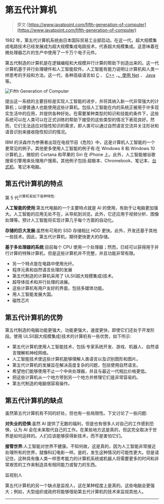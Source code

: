 # 第五代计算机

> 原文:[https://www.javatpoint.com/fifth-generation-of-computer](https://www.javatpoint.com/fifth-generation-of-computer)

1982 年，第五代计算机系统由日本国际贸易工业部启动。在这一代，超大规模集成电路技术已经发展成为超大规模集成电路技术，代表超大规模集成。这意味着在微处理器芯片的生产中使用了一千万个电子元件。

第五代制造的计算机是在逻辑编程和大规模并行计算的帮助下创造出来的。这一代计算机基于并行处理硬件和人工智能软件。人工智能有能力说明让计算机和人类一样思考的手段和方法。这一代，各种高级语言如 [C](https://www.javatpoint.com/c-programming-language-tutorial) 、 [C++](https://www.javatpoint.com/cpp-tutorial) 、[。使用 Net](https://www.javatpoint.com/net-framework) 、 [Java](https://www.javatpoint.com/java-tutorial) 等。

![Fifth Generation of Computer](../Images/a746f2296072a0c30ec883fdb64298c2.png)

提出这一系统的主要目标是实现人工智能的进步，并将其纳入新一代非常强大的计算机；以便普通人也能使用这些计算机。包括人工智能在内的系统正被用于许多现实生活中的应用，并提供各种好处。在需要某种类型的知识和技能的条件下，这些系统可以在人类可以在正式训练的帮助下接受的这些类型的情况下表现良好。然而，它们无法适应对隐性知识的需求，即人类可以通过自然语言交流并关注形状和语音识别来接收隐性知识的情况。

IBM 的沃森作为参赛者出现在电视节目《危险》中，这是计算机人工智能的一个更常见的例子。其他更多使用人工智能的例子有:在 Windows 8 和 Windows 10 计算机上，微软的 Cortana 和苹果的 Siri 在 iPhone 上。此外，人工智能被谷歌搜索引擎用来处理用户搜索。其他例子包括:超极本、Chromebook、笔记本、[台式机](https://www.javatpoint.com/what-is-a-desktop)、笔记本电脑。

## 第五代计算机的特点

第 5 代<sup>计算机有如下各种特性:</sup>

**人工智能的使用**:第五代电脑的一个主要特点就是 AI 的使用，有助于让电脑更加强大。人工智能的应用无处不在，从导航到浏览。此外，它还应用于视频分析、图像处理等。预计人工智能将实现计算几乎每个方面的自动化。

**存储的巨大发展**:虽然有可用的 SSD 存储相比 HDD 更快。此外，开发还基于其他一些技术。因此，第五代计算机，期待更快更大的存储。

**基于多处理器的系统**:目前每个 CPU 使用一个处理器；然而，已经可以获得用于并行计算的特殊计算机，但是这些计算机并不完整，并且功能非常有限。

*   另一个特点是在电路中使用光纤。
*   程序元素和自然语言处理的发展
*   第五代制造的计算机采用了 ULSI(超大规模集成)技术。
*   超导体技术和并行处理的进展。
*   这些计算机有用户友好的界面，包括多媒体功能。
*   用人工智能发展大国。
*   磁性芯片

## 第五代计算机的优势

第五代制造的电脑功能更强大，功能更强大，速度更快，即使它们还处于开发阶段。使用 ULSI(超大规模集成)技术的计算机有一些优势，如下所示:

*   第五代计算机使用人工智能技术，包括:专家系统开发、游戏、机器人、自然语言理解和神经网络。
*   人工智能技术使这些计算机能够理解人类语言以及识别图形和图片。
*   第五代计算机的发展旨在解决高度复杂的问题，包括使用自然语言。
*   希望他们能够使用不止一个中央处理器，并且与最近一代相比价格更低。
*   把这些计算机从一个地方带到另一个地方并修理它们是非常容易的。
*   第五代制造的电脑很容易操作。

## 第五代计算机的缺点

虽然第五代计算机有不同的好处，但也有一些局限性。下文讨论了一些问题:

**对失业的恐惧**:虽然 AI 提供了无数的福利，但是也有很多人对自己的工作感到恐惧，认为 AI 会在未来取代自己的工作。在某些地方这是真的，但这完全取决于世界是如何运转的。人们应该能够获得新技术，而不是害怕它们。

**接管世界**:人工智能对世界不健康。不知何故，这是真的，因为人工智能非常接近处理所有的世界，就像科幻电影一样。是的，发生这种情况的可能性更大。但是请记住，这种具有像人类一样思考能力的计算机系统或机器人将需要更多的时间和非常艰苦的工作来制造具有相同能力或智力的东西。

监视别人

第五代计算机的另一个缺点是监视人，这在某种程度上是真的。这些电脑会更强大；例如，大型组织或政府将能够借助第五代计算机的技术来监视其他人。

* * *